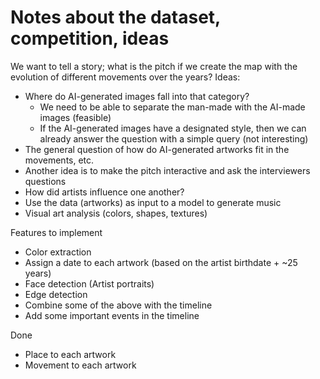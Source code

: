 # Notes about the dataset, competition, ideas

We want to tell a story; what is the pitch if we create the map with the evolution of different movements over the years?
Ideas:

- Where do AI-generated images fall into that category?
  - We need to be able to separate the man-made with the AI-made images (feasible)
  - If the AI-generated images have a designated style, then we can already answer the question with a simple query (not interesting)
- The general question of how do AI-generated artworks fit in the movements, etc.
- Another idea is to make the pitch interactive and ask the interviewers questions
- How did artists influence one another?
- Use the data (artworks) as input to a model to generate music
- Visual art analysis (colors, shapes, textures)

Features to implement

- Color extraction
- Assign a date to each artwork (based on the artist birthdate + ~25 years)
- Face detection (Artist portraits)
- Edge detection
- Combine some of the above with the timeline
- Add some important events in the timeline


Done
- Place to each artwork
- Movement to each artwork
